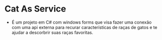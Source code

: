 # Cat As Service
  - É um projeto em C# com windows forms que visa fazer uma conexão com uma api externa para recurar características de raças de gatos e te ajudar a descorbrir suas raças favoritas.
